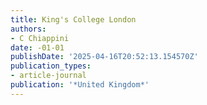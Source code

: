```yaml
---
title: King's College London
authors:
- C Chiappini
date: -01-01
publishDate: '2025-04-16T20:52:13.154570Z'
publication_types:
- article-journal
publication: '*United Kingdom*'
---
```

